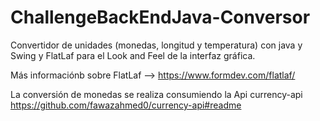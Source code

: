 # ChallengeBackEndJava-Conversor
Convertidor de unidades (monedas, longitud y temperatura) con java y Swing y FlatLaf para el Look and Feel de la interfaz gráfica.

Más informaciónb sobre FlatLaf --> https://www.formdev.com/flatlaf/

La conversión de monedas se realiza consumiendo la Api currency-api
https://github.com/fawazahmed0/currency-api#readme 

